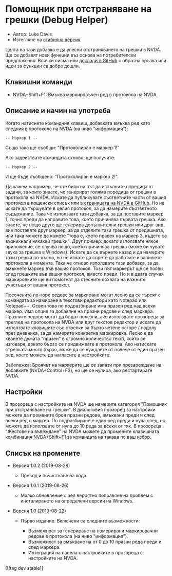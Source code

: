 # Помощник при отстраняване на грешки (Debug Helper) #

* Автор: Luke Davis
* Изтегляне на [стабилна версия][1]

Целта на тази добавка е да улесни отстраняването на грешки в NVDA. Ще се
добавят нови функции въз основа на потребителски предложения. Всички писма
или [доклади в GitHub](https://github.com/XLTechie/debugHelper) с обратна
връзка или идеи за функции са добре дошли.

## Клавишни команди

* NVDA+Shift+F1: Вмъква маркировъчен ред в протокола на NVDA.

## Описание и начин на употреба

Когато натиснете командния клавиш, добавката вмъква ред като следния в
протокола на NVDA (на ниво "информация"):

``` -- Маркер 1 -- ```

Също така ще съобщи: "Протоколиран е маркер 1!"

Ако задействате командата отново, ще получите:

``` -- Маркер 2 -- ```

И ще бъде съобщено: "Протоколиран е маркер 2!".

Да кажем например, че сте били на път да изпълните поредица от задачи, за
които знаете, че генерират голяма поредица от грешки в протокола на
NVDA. Искате да публикувате съответните части от вашия протокол в пощенски
списък или в [страницата на NVDA в
GitHub](https://github.com/nvaccess/nvda/isissue). Но не искате да тършувате
в целия протокол, за да намерите съответното съдържание. Така че използвате
тази добавка, за да поставите маркер 1, точно преди да направите това, което
причинява първата грешка. Ако знаете, че нещо друго ще генерира допълнителни
грешки или друг вид, вие поставяте друг маркер, за да отделите тази грешка
от предишната, или така можете да кажете "това е, което правех на маркер 3,
където са възникнали някакви грешки". Друг пример: докато използвате някое
приложение, се случва нещо, което причинява грешка (може би чувате звука за
грешка в Windows). Искате да се върнете назад и да намерите тази грешка
по-късно, но не искате да спрете да работите и запишете протокола в
момента. Така че отново използвате тази добавка, за да вмъкнете маркер във
вашия протокол. Този път маркерът ще се появи след грешките във вашия
протокол, вместо преди. Но и в двата случая маркировките ще ви помогнат да
стесните обхвата на важните участъци от вашия протокол.

Посочените по-горе редове за маркиране могат лесно да се търсят с командата
за намиране в текстови редактори като Notepad или Notepad++. Освен това по
подразбиране има празен ред над всеки маркер. Има опция за добавяне на
празни редове и след маркера. Празните редове могат да бъдат полезни, ако
използвате прозореца за преглед на протокола на NVDA или друг текстов
редактор и искате да използвате клавишите със стрелки за бързо четене нагоре
/ надолу през дневника, за да намерите конкретна маркировка. Лесно е да
хванете думата "празен" в огромно количество текст, който се изговаря,
докато бързо се придвижвате в протокола. Ако натискате стрелката много
бързо, може да се нуждаете от повече от един празен ред, което можете да
нагласите в настройките.

Забележка: Броячът на маркерите ще се запази при презареждане на добавките
(NVDA+Control+F3), но ще се нулира, ако рестартирате NVDA.

## Настройки

В прозореца с настройките на NVDA ще намерите категория "Помощник при
отстраняване на грешки". В диалоговия прозорец за настройки можете да
промените броя празни редове, вмъквани преди и след всеки ред с маркер. По
подразбиране е един ред преди и нула след, но можете да използвате от нула
до 10 реда за всеки от тях. В прозореца "Жестове на въвеждане" на NVDA
можете да промените клавишната комбинация NVDA+Shift+F1 за командата на
такава по ваш избор.

## Списък на промените

* Версия 1.0.2 (2019-08-28)

    - Превод и почистване на кода.

* Версия 1.0.1 (2019-08-26)

    - Малко обновление с цел вероятно поправяне на проблем с инсталирането
      на определени версии на Windows.

* Версия 1.0 (2019-08-22)

    - Първо издание. Включени са следните възможности:

        + Възможност за генериране на номерирани маркировачни редове в
          протокола (на ниво "информация").
        + Възможност за вмъкване на от 0 до 10 празни реда преди и след
          маркера.
        + Интеграция на панела с настройките в прозореца с настройките на
          NVDA.

[[!tag dev stable]]

[1]: https://addons.nvda-project.org/files/get.php?file=debughelper
